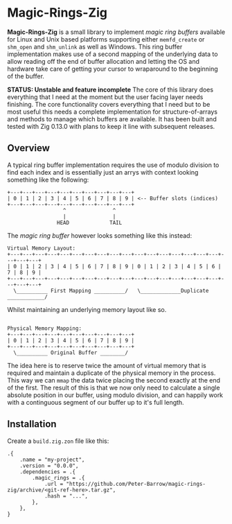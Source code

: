 # Magic-Rings-Zig

**Magic-Rings-Zig** is a small library to implement *magic ring buffers* available for Linux and Unix based platforms supporting either `memfd_create` or `shm_open` and `shm_unlink` as well as Windows.
This ring buffer implementation makes use of a second mapping of the underlying data to allow reading off the end of buffer allocation and letting the OS and hardware take care of getting your cursor to wraparound to the beginning of the buffer.

**STATUS: Unstable and feature incomplete** The core of this library does everything that I need at the moment but the user facing layer needs finishing. The core functionality covers everything that I need but to be most useful this needs a complete implementation for structure-of-arrays and methods to manage which buffers are available. It has been built and tested with Zig 0.13.0 with plans to keep it line with subsequent releases.

## Overview

A typical ring buffer implementation requires the use of modulo division to find each index and is essentially just an arrys with context looking something like the following:
```
+---+---+---+---+---+---+---+---+---+---+
| 0 | 1 | 2 | 3 | 4 | 5 | 6 | 7 | 8 | 9 | <-- Buffer slots (indices)
+---+---+---+---+---+---+---+---+---+---+
                  ^               ^
                  |               |
                HEAD             TAIL
```

The *magic ring buffer* however looks something like this instead:
```
Virtual Memory Layout:
+---+---+---+---+---+---+---+---+---+---+---+---+---+---+---+---+---+---+---+---+
| 0 | 1 | 2 | 3 | 4 | 5 | 6 | 7 | 8 | 9 | 0 | 1 | 2 | 3 | 4 | 5 | 6 | 7 | 8 | 9 |
+---+---+---+---+---+---+---+---+---+---+---+---+---+---+---+---+---+---+---+---+
  \__________ First Mapping __________/   \_____________Duplicate ____________/
 ```
Whilst maintaining an underlying memory layout like so.
```

Physical Memory Mapping:
+---+---+---+---+---+---+---+---+---+---+
| 0 | 1 | 2 | 3 | 4 | 5 | 6 | 7 | 8 | 9 |
+---+---+---+---+---+---+---+---+---+---+
  \__________ Original Buffer ________/
```

The idea here is to reserve twice the amount of virtual memory that is required and maintain a duplicate of the physical memory in the process.
This way we can `mmap` the data twice placing the second exactly at the end of the first.
The result of this is that we now only need to calculate a single absolute position in our buffer, using modulo division, and can happily work with a continguous segment of our buffer up to it's full length.

## Installation

Create a `build.zig.zon` file like this:

```zig
.{
    .name = "my-project",
    .version = "0.0.0",
    .dependencies = .{
        .magic_rings = .{
            .url = "https://github.com/Peter-Barrow/magic-rings-zig/archive/<git-ref-here>.tar.gz",
            .hash = "...",
        },
    },
}
```
